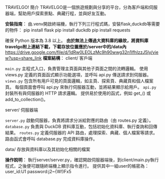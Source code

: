 TRAVELGO!
簡介
TRAVELGO是一個旅遊規劃與分享的平台，分為客戶端和伺服器端，幫助用戶探索景點、典藏行程，並與好友互動。

**安裝指南**：
由.venv開啟終端機，執行下列三行程式碼，安裝flask,duckdb等需要的物件：
pip install flask
pip install duckdb
pip install requests

確保 Python 版本為 3.8 以上。
**由於無法上傳過大資料庫的緣故，將資料庫travelgo附上連結下載，下載存放位置應於/server中的/data內**
https://drive.google.com/file/d/1dRw0LEOLzMc9h90wwg32n1IfhIzzJ5ly/view?usp=share_link
**檔案結構**：
client/ 客戶端

```main.py```
主程式入口，負責管理主頁面與其他子頁面之間的流轉邏輯。
使用 views.py 定義的頁面函式顯示功能選項，並呼叫 api.py 傳送請求到伺服器。
```views.py```
包含所有用戶可見的頁面邏輯，如主頁、探索頁、典藏頁和個人檔案頁。
每個頁面會呼叫 api.py 來執行伺服器互動，並將結果顯示給用戶。
```api.py```
封裝所有與伺服器的 HTTP 請求邏輯。
提供易於使用的函式，例如 get_() 或 add_to_collection()。


server/ 伺服器端

```server.py```
啟動伺服器，負責將請求分派給對應的路由（由 routes.py 定義）。
```database.py```
負責與 DuckDB 資料庫互動，包括初始化資料庫、執行查詢和回傳結果。
```routes.py```
定義伺服器的 API 路由，處理探索、典藏、個人檔案等請求。
路由函式會呼叫 database.py 完成資料庫操作。

data/
存放與資料庫以及其初始化相關的檔案

**操作說明**：
執行server/server.py，確認開啟伺服器端後，到client/main.py執行程式，之後便可跟隨終端機上顯示指令進行。
提供其中一組user的帳密為：
user_id:U1
password:j2~{W!)Fx5

